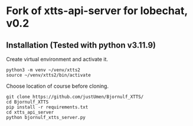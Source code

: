# Fork of xtts-api-server for lobechat, v0.2

## Installation (Tested with python v3.11.9)

Create virtual environment and activate it.

```
python3 -m venv ~/venv/xtts2
source ~/venv/xtts2/bin/activate
```

Choose location of course before cloning.  

```
git clone https://github.com/justUmen/Bjornulf_XTTS/
cd Bjornulf_XTTS
pip install -r requirements.txt
cd xtts_api_server
python bjornulf_xtts_server.py
```